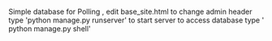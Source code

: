 Simple database for Polling , edit base_site.html to change admin header
type 'python manage.py runserver' to start server
to access database type ' python manage.py shell'
